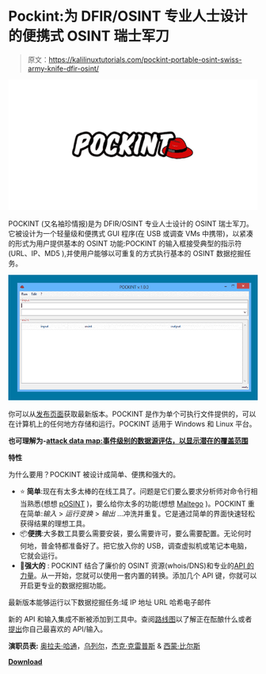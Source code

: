 # Pockint:为 DFIR/OSINT 专业人士设计的便携式 OSINT 瑞士军刀

> 原文：<https://kalilinuxtutorials.com/pockint-portable-osint-swiss-army-knife-dfir-osint/>

[![Pockint : A Portable OSINT Swiss Army Knife for DFIR/OSINT Professionals](img//15f1dd29c1376dacfbcb555123f444b1.png "Pockint : A Portable OSINT Swiss Army Knife for DFIR/OSINT Professionals")](https://1.bp.blogspot.com/-8TDHIYX_L9U/XbmWlERfk-I/AAAAAAAADMo/k4QsmOHi98ok-m4CjF8pZXPvsGFlYDjsgCLcBGAsYHQ/s1600/Demo.png)

POCKINT (又名袖珍情报)是为 DFIR/OSINT 专业人士设计的 OSINT 瑞士军刀。它被设计为一个轻量级和便携式 GUI 程序(在 USB 或调查 VMs 中携带)，以紧凑的形式为用户提供基本的 OSINT 功能:POCKINT 的输入框接受典型的指示符(URL、IP、MD5 ),并使用户能够以可重复的方式执行基本的 OSINT 数据挖掘任务。

![](img//0d8a0955457cd91671d23b92298fb105.png)

你可以从[发布页面](https://github.com/netevert/pockint/releases)获取最新版本。POCKINT 是作为单个可执行文件提供的，可以在计算机上的任何地方存储和运行。POCKINT 适用于 Windows 和 Linux 平台。

**也可理解为-[attack data map:事件级别的数据源评估，以显示潜在的覆盖范围](http://kalilinuxtutorials.com/attackdatamap-datasource-assessment/)**

**特性**

为什么要用？POCKINT 被设计成简单、便携和强大的。

*   ⭐️ **简单**:现在有太多太棒的在线工具了。问题是它们要么要求分析师对命令行相当熟悉(想想 [pOSINT](https://github.com/ecstatic-nobel/pOSINT) )，要么给你太多的功能(想想 [Maltego](https://www.paterva.com/web7/) )。POCKINT 重在简单:*输入* > *运行变换* > *输出* …冲洗并重复。它是通过简单的界面快速轻松获得结果的理想工具。
*   📦**便携**:大多数工具要么需要安装，要么需要许可，要么需要配置。无论何时何地，普金特都准备好了。把它放入你的 USB，调查虚拟机或笔记本电脑，它就会运行。
*   🚀**强大的** : POCKINT 结合了廉价的 OSINT 资源(whois/DNS)和专业的[API 的力量](https://www.theguardian.com/media/pda/2007/dec/14/thenutshellabeginnersguide)。从一开始，您就可以使用一套内置的转换。添加几个 API 键，你就可以开启更专业的数据挖掘功能。

最新版本能够运行以下数据挖掘任务:域 IP 地址 URL 哈希电子邮件

新的 API 和输入集成不断被添加到工具中。查阅[路线图](https://github.com/netevert/pockint/milestones)以了解正在酝酿什么或者[提出](https://github.com/netevert/pockint/issues)你自己最喜欢的 API/输入。

**演职员表:** [奥拉夫·哈通](https://twitter.com/olafhartong)，[乌列尔](https://github.com/0x557269656C)，[杰克·克雷普斯](https://twitter.com/jakecreps) & [西蒙·比尔斯](https://twitter.com/si_biles)

[**Download**](https://github.com/netevert/pockint)